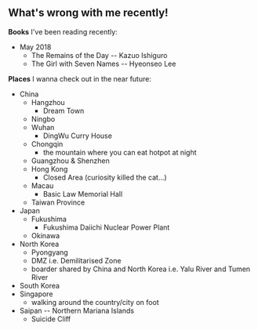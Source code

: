 <h2>What's wrong with me recently!</h2>

**Books** I've been reading recently:
* May 2018
  * The Remains of the Day -- Kazuo Ishiguro
  * The Girl with Seven Names -- Hyeonseo Lee

**Places** I wanna check out in the near future:
* China
  * Hangzhou
    * Dream Town
  * Ningbo
  * Wuhan
    * DingWu Curry House
  * Chongqin
    * the mountain where you can eat hotpot at night
  * Guangzhou & Shenzhen
  * Hong Kong
    * Closed Area (curiosity killed the cat...)
  * Macau
    * Basic Law Memorial Hall
  * Taiwan Province
* Japan
  * Fukushima
    * Fukushima Daiichi Nuclear Power Plant
  * Okinawa
* North Korea
  * Pyongyang
  * DMZ i.e. Demilitarised Zone
  * boarder shared by China and North Korea i.e. Yalu River and Tumen River
* South Korea
* Singapore
  * walking around the country/city on foot
* Saipan -- Northern Mariana Islands
  * Suicide Cliff
